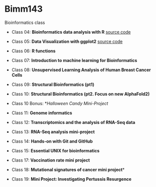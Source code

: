 # Bimm143
Bioinformatics class

- Class 04: **Bioinformatics data analysis with R** [source code](https://github.com/Moises1098/Bimm143/tree/main/class04)

- Class 05: **Data Visualization with ggplot2** [source code](https://github.com/Moises1098/Bimm143/blob/main/class05/class05.qmd)

- Class 06: **R functions**

- Class 07: **Introduction to machine learning for Bioinformatics** 

- Class 08: **Unsupervised Learning Analysis of Human Breast Cancer Cells**

- Class 09: **Structural Bioinformatics (pt1)**

- Class 10: **Structural Bioinformatics (pt2. Focus on new AlphaFold2)**

- Class 10 Bonus: **Halloween Candy Mini-Project*

- Class 11: **Genome informatics**

- Class 12: **Transcriptomics and the analysis of RNA-Seq data**

- Class 13: **RNA-Seq analysis mini-project**

- Class 14: **Hands-on with Git and GitHub**

- Class 15: **Essential UNIX for bioinformatics**

- Class 17: **Vaccination rate mini project**

- Class 18: **Mutational signatures of cancer mini project***

- Class 19: **Mini Project: Investigating Pertussis Resurgence**
